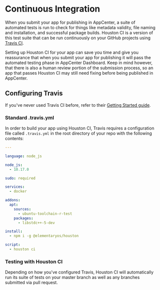 # Continuous Integration

When you submit your app for publishing in AppCenter, a suite of automated tests is run to check for things like metadata validity, file naming and installation, and successful package builds. Houston CI is a version of this test suite that can be run continuously on your GitHub projects using [Travis CI](https://travis-ci.org/).

Setting up Houston CI for your app can save you time and give you reassurance that when you submit your app for publishing it will pass the automated testing phase in AppCenter Dashboard. Keep in mind however, that there is also a human review portion of the submission process, so an app that passes Houston CI may still need fixing before being published in AppCenter.

## Configuring Travis

If you've never used Travis CI before, refer to their [Getting Started guide](https://docs.travis-ci.com/user/getting-started/).

### Standard .travis.yml

In order to build your app using Houston CI, Travis requires a configuration file called `.travis.yml` in the root directory of your repo with the following contents:

```yaml
---

language: node_js

node_js:
  - 10.17.0

sudo: required

services:
  - docker

addons:
  apt:
    sources:
      - ubuntu-toolchain-r-test
    packages:
      - libstdc++-5-dev

install:
  - npm i -g @elementaryos/houston

script:
  - houston ci
```

### Testing with Houston CI

Depending on how you've configured Travis, Houston CI will automatically run its suite of tests on your master branch as well as any branches submitted via pull request.

